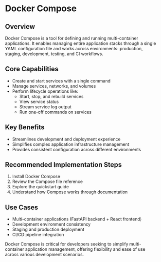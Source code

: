 # Docker Compose

## Overview
Docker Compose is a tool for defining and running multi-container applications. It enables managing entire application stacks through a single YAML configuration file and works across environments: production, staging, development, testing, and CI workflows.

## Core Capabilities
- Create and start services with a single command
- Manage services, networks, and volumes
- Perform lifecycle operations like:
  - Start, stop, and rebuild services
  - View service status
  - Stream service log output
  - Run one-off commands on services

## Key Benefits
- Streamlines development and deployment experience
- Simplifies complex application infrastructure management
- Provides consistent configuration across different environments

## Recommended Implementation Steps
1. Install Docker Compose
2. Review the Compose file reference
3. Explore the quickstart guide
4. Understand how Compose works through documentation

## Use Cases
- Multi-container applications (FastAPI backend + React frontend)
- Development environment consistency
- Staging and production deployment
- CI/CD pipeline integration

Docker Compose is critical for developers seeking to simplify multi-container application management, offering flexibility and ease of use across various development scenarios.